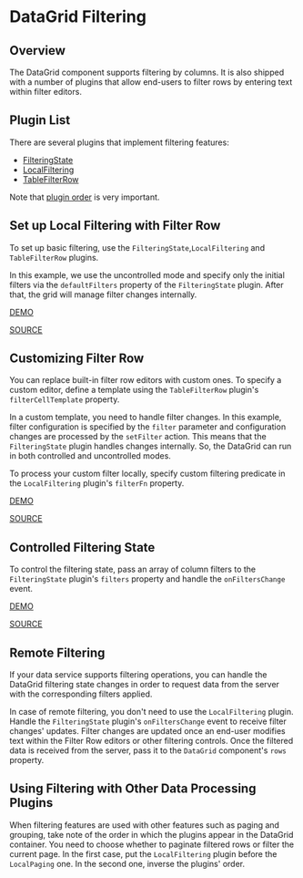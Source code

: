 # DataGrid Filtering

## Overview

The DataGrid component supports filtering by columns. It is also shipped with a number of plugins that allow end-users to filter rows by entering text within filter editors.

## Plugin List

There are several plugins that implement filtering features:
- [FilteringState](../reference/filtering-state.md)
- [LocalFiltering](../reference/local-filtering.md)
- [TableFilterRow](../reference/table-filter-row.md)

Note that [plugin order](../README.md#plugin-order) is very important.

## Set up Local Filtering with Filter Row

To set up basic filtering, use the `FilteringState`,`LocalFiltering` and `TableFilterRow` plugins.

In this example, we use the uncontrolled mode and specify only the initial filters via the `defaultFilters` property of the `FilteringState` plugin. After that, the grid will manage filter changes internally.

[DEMO](http://devexpress.github.io/devextreme-reactive/react/datagrid/demos/#/filtering/local-filter-row)

[SOURCE](https://github.com/DevExpress/devextreme-reactive/tree/master/packages/dx-react-demos/src/bootstrap3/filtering/local-filter-row.jsx)

## Customizing Filter Row

You can replace built-in filter row editors with custom ones. To specify a custom editor, define a template using the `TableFilterRow` plugin's `filterCellTemplate` property.

In a custom template, you need to handle filter changes. In this example, filter configuration is specified by the `filter` parameter and configuration changes are processed by the `setFilter` action. This means that the `FilteringState` plugin handles changes internally. So, the DataGrid can run in both controlled and uncontrolled modes.

To process your custom filter locally, specify custom filtering predicate in the `LocalFiltering` plugin's `filterFn` property.

[DEMO](http://devexpress.github.io/devextreme-reactive/react/datagrid/demos/#/filtering/custom-filter-row)

[SOURCE](https://github.com/DevExpress/devextreme-reactive/tree/master/packages/dx-react-demos/src/bootstrap3/filtering/custom-filter-row.jsx)

## Controlled Filtering State

To control the filtering state, pass an array of column filters to the `FilteringState` plugin's  `filters` property  and handle the `onFiltersChange` event.

[DEMO](http://devexpress.github.io/devextreme-reactive/react/datagrid/demos/#/filtering/local-filtering-controlled)

[SOURCE](https://github.com/DevExpress/devextreme-reactive/tree/master/packages/dx-react-demos/src/bootstrap3/filtering/local-filtering-controlled.jsx)

## Remote Filtering

If your data service supports filtering operations, you can handle the DataGrid filtering state changes in order to request data from the server with the corresponding filters applied.

In case of remote filtering, you don't need to use the `LocalFiltering` plugin. Handle the `FilteringState` plugin's `onFiltersChange` event to receive filter changes' updates. Filter changes are updated once an end-user modifies text within the Filter Row editors or other filtering controls. Once the filtered data is received from the server, pass it to the `DataGrid` component's `rows` property.

## Using Filtering with Other Data Processing Plugins

When filtering features are used with other features such as paging and grouping, take note of the order in which the plugins appear in the DataGrid container. You need to choose whether to paginate filtered rows or filter the current page. In the first case, put the `LocalFiltering` plugin before the `LocalPaging` one. In the second one, inverse the plugins' order.

